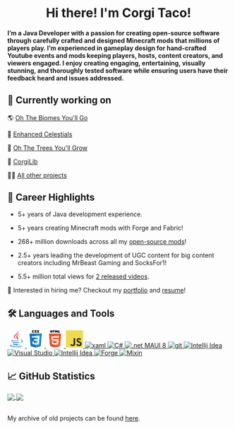 <h1 align="center">Hi there! I'm Corgi Taco!</h1>
<h4>I’m a Java Developer with a passion for creating open-source software through carefully crafted and designed Minecraft mods that millions of players play. I’m experienced in gameplay design for hand-crafted Youtube events and mods keeping players, hosts, content creators, and viewers engaged. I enjoy creating engaging, entertaining, visually stunning, and thoroughly tested software while ensuring users have their feedback heard and issues addressed.</h4>

<h2>🔭 Currently working on</h2> 

🌎 [Oh The Biomes You'll Go](https://www.curseforge.com/minecraft/mc-mods/oh-the-biomes-youll-go)

🌙 [Enhanced Celestials](https://www.curseforge.com/minecraft/mc-mods/enhanced-celestials)

🌳 [Oh The Trees You'll Grow](https://www.curseforge.com/minecraft/mc-mods/oh-the-trees-youll-grow)

🐶 [CorgiLib](https://www.curseforge.com/minecraft/mc-mods/corgilib)

👨‍💻 [All other projects](https://portfolio.corgitaco.dev/)


<h2>💼 Career Highlights</h2>

- 5+ years of Java development experience.

- 5+ years creating Minecraft mods with Forge and Fabric!

- 268+ million downloads across all my [open-source mods](https://www.curseforge.com/members/corgi_taco/projects)!

- 2.5+ years leading the development of UGC content for big content creators including MrBeast Gaming and SocksFor1!

- 5.5+ million total views for [2 released videos](https://www.youtube.com/playlist?list=PLv9ftxjIVZhOWmPEH9VbX282EZzBGV7TB).

📝 Interested in hiring me? Checkout my [portfolio](https://portfolio.corgitaco.dev/) and [resume](https://resume.corgitaco.dev/)!
 
<h2 align="left">🛠️ Languages and Tools</h2>
<p align="left"> <a href="https://www.java.com" target="_blank" rel="noreferrer"> <img src="https://raw.githubusercontent.com/devicons/devicon/master/icons/java/java-original.svg" alt="java" width="40" height="40"/> </a> <a href="https://www.w3schools.com/css/" target="_blank" rel="noreferrer"> <img src="https://raw.githubusercontent.com/devicons/devicon/master/icons/css3/css3-original-wordmark.svg" alt="css3" width="40" height="40"/> </a>  <a href="https://www.w3.org/html/" target="_blank" rel="noreferrer"> <img src="https://raw.githubusercontent.com/devicons/devicon/master/icons/html5/html5-original-wordmark.svg" alt="html5" width="40" height="40"/> </a>  <a href="https://developer.mozilla.org/en-US/docs/Web/JavaScript" target="_blank" rel="noreferrer"> <img src="https://raw.githubusercontent.com/devicons/devicon/master/icons/javascript/javascript-original.svg" alt="javascript" width="40" height="40"/> </a> <a href="https://learn.microsoft.com/en-us/dotnet/desktop/wpf/xaml/?view=netdesktop-8.0" target="_blank" rel="noreferrer"> <img src="https://user-images.githubusercontent.com/7389110/64734952-8a06ae80-d4df-11e9-830a-2c451a6c0694.png" alt="xaml" width="40" height="40"/> </a> <a href="https://learn.microsoft.com/en-us/dotnet/csharp/" target="_blank" rel="noreferrer"> <img src="https://upload.wikimedia.org/wikipedia/commons/thumb/d/d2/C_Sharp_Logo_2023.svg/1200px-C_Sharp_Logo_2023.svg.png" alt="C#" width="40" height="40"/> <a href="https://dotnet.microsoft.com/en-us/apps/maui" target="_blank" rel="noreferrer"> <img src="https://raw.githubusercontent.com/dotnet/maui-samples/d8e7f0227d2e0b4d044e4ae672d94922eba02e03/8.0/Beginners-Series/MauiApp2/Resources/Images/dotnet_bot.svg" alt=".net MAUI 8" width="40" height="40"/> </a> <a href="https://git-scm.com/" target="_blank" rel="noreferrer"> <img src="https://www.vectorlogo.zone/logos/git-scm/git-scm-icon.svg" alt="git" width="40" height="40"/> </a> <a href="https://www.jetbrains.com/idea/" target="_blank" rel="noreferrer"> <img src="https://upload.wikimedia.org/wikipedia/commons/thumb/9/9c/IntelliJ_IDEA_Icon.svg/800px-IntelliJ_IDEA_Icon.svg.png" alt="Intellij Idea" width="40" height="40"/> <a href="https://visualstudio.microsoft.com/" target="_blank" rel="noreferrer"> <img src="https://upload.wikimedia.org/wikipedia/commons/thumb/5/59/Visual_Studio_Icon_2019.svg/2060px-Visual_Studio_Icon_2019.svg.png" alt="Visual Studio" width="40" height="40"/> </a> <a href="https://fabricmc.net/" target="_blank" rel="noreferrer"> <img src="https://fabricmc.net/assets/logo.png" alt="Intellij Idea" width="40" height="40"/> </a> <a href="https://fabricmc.net/" target="_blank" rel="noreferrer"> <img src="https://avatars.githubusercontent.com/u/1390178?s=200&v=4" alt="Forge" width="40" height="40"/> </a> <a href="https://github.com/SpongePowered/Mixin" target="_blank" rel="noreferrer"> <img src="https://github.com/SpongePowered/Mixin/blob/master/docs/javadoc/resources/logo.png?raw=true" alt="Mixin" height="40"/> </a> </p> 

<h2 align="left">📈 GitHub Statistics</h2>

<a href="https://github.com/corgitaco">
  <img height=200 align="center" src="https://github-readme-stats.vercel.app/api?username=corgitaco&theme=merko&rank_icon=percentile&include_all_commits=true&card_width=320" />
</a>
<a href="https://github.com/corgitaco">
  <img height=200 align="center" src="https://github-readme-stats.vercel.app/api/top-langs?username=corgitaco&theme=merko&layout=compact&langs_count=10&card_width=320"/>
</a>

<br>
<br>

My archive of old projects can be found [here](https://github.com/CorgiTaco-Archive).
